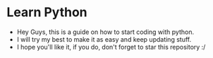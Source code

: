 # Learn Python

- Hey Guys, this is a guide on how to start coding with python.
- I will try my best to make it as easy and keep updating stuff.
- I hope you'll like it, if you do, don't forget to star this repository :/
